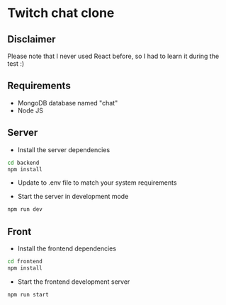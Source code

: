 # Twitch chat clone

## Disclaimer
Please note that I never used React before, so I had to learn it during the test :)

## Requirements
- MongoDB database named "chat"
- Node JS

## Server
- Install the server dependencies
```sh
cd backend
npm install
```

- Update to .env file to match your system requirements

- Start the server in development mode
```sh
npm run dev
```

## Front
- Install the frontend dependencies
```sh
cd frontend
npm install
```

- Start the frontend development server
```sh
npm run start
``` 
